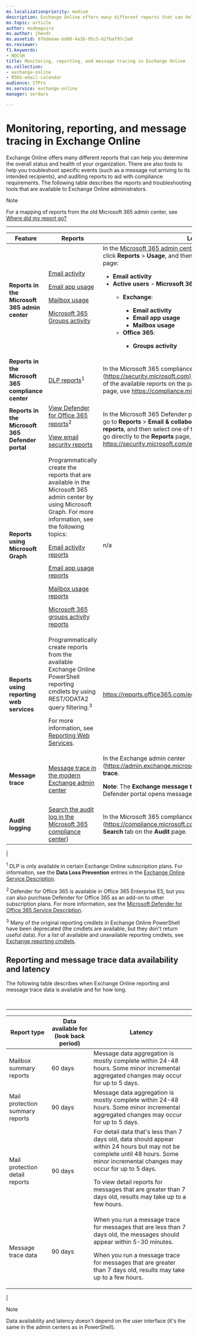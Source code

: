 ```yaml
---
ms.localizationpriority: medium
description: Exchange Online offers many different reports that can help you determine the overall status and health of your organization. There are also tools to help you troubleshoot specific events (such as a message not arriving to its intended recipients), and auditing reports to aid with compliance requirements. The following table describes the reports and troubleshooting tools that are available to Exchange Online administrators.
ms.topic: article
author: msdmaguire
ms.author: jhendr
ms.assetid: 87bdeeae-bd80-4a3b-95c5-62fbaf97c2e8
ms.reviewer: 
f1.keywords:
- NOCSH
title: Monitoring, reporting, and message tracing in Exchange Online
ms.collection: 
- exchange-online
- M365-email-calendar
audience: ITPro
ms.service: exchange-online
manager: serdars

---
```


# Monitoring, reporting, and message tracing in Exchange Online

Exchange Online offers many different reports that can help you determine the overall status and health of your organization. There are also tools to help you troubleshoot specific events (such as a message not arriving to its intended recipients), and auditing reports to aid with compliance requirements. The following table describes the reports and troubleshooting tools that are available to Exchange Online administrators.

> [!NOTE]
> For a mapping of reports from the old Microsoft 365 admin center, see [Where did my report go?](https://support.microsoft.com/office/4f7ce026-8be0-4800-849c-28071df0b85f)

****

|Feature|Reports|Location|
|---|---|---|
|**Reports in the Microsoft 365 admin center**|[Email activity](/microsoft-365/admin/activity-reports/email-activity) <p> [Email app usage](/microsoft-365/admin/activity-reports/email-apps-usage) <p> [Mailbox usage](/microsoft-365/admin/activity-reports/mailbox-usage) <p> [Microsoft 365 Groups activity](/microsoft-365/admin/activity-reports/office-365-groups)|In the [Microsoft 365 admin center](https://portal.office.com/adminportal/home), go to **Show all** (if necessary), click **Reports** \> **Usage**, and then select one of the reports on the page:<ul><li>**Email activity**</li><li>**Active users - Microsoft 365 services** \> **View more**:</li><ul><li> **Exchange**:</li><ul><li>**Email activity**</li><li>**Email app usage**</li><li>**Mailbox usage**</li></ul></li><li>**Office 365**:</li><ul><li>**Groups activity**</li></ul></ul></ul>|
|**Reports in the Microsoft 365 compliance center**|[DLP reports](/microsoft-365/compliance/view-the-dlp-reports)<sup>1</sup>|In the Microsoft 365 compliance center (<https://security.microsoft.com>), go to **Reports**, and then select one of the available reports on the page. To go directly to the **Reports** page, use <https://compliance.microsoft.com/reports>.|
|**Reports in the Microsoft 365 Defender portal**|[View Defender for Office 365 reports](/microsoft-365/security/office-365-security/view-reports-for-atp)<sup>2</sup> <p> [View email security reports](/microsoft-365/security/office-365-security/view-email-security-reports)|In the Microsoft 365 Defender portal (<https://security.microsoft.com>), go to **Reports** \> **Email & collaboration** \> **Email & collaboration reports**, and then select one of the available reports on the page. To go directly to the **Reports** page, use <https://security.microsoft.com/emailandcollabreport>.|
|**Reports using Microsoft Graph**|Programmatically create the reports that are available in the Microsoft 365 admin center by using Microsoft Graph. For more information, see the following topics: <p>[Email activity reports](/graph/api/resources/email-activity-reports) <p> [Email app usage reports](/graph/api/resources/email-app-usage-reports) <p> [Mailbox usage reports](/graph/api/resources/mailbox-usage-reports) <p> [Microsoft 365 groups activity reports](/graph/api/resources/mailbox-usage-reports)|n/a|
|**Reports using reporting web services**|Programmatically create reports from the available Exchange Online PowerShell reporting cmdlets by using REST/ODATA2 query filtering.<sup>3</sup> <p> For more information, see [Reporting Web Services](/previous-versions/office/developer/o365-enterprise-developers/jj984325(v=office.15)).|<https://reports.office365.com/ecp/reportingwebservice/reporting.svc>|
|**Message trace**|[Message trace in the modern Exchange admin center](trace-an-email-message/message-trace-modern-eac.md)|In the Exchange admin center (<https://admin.exchange.microsoft.com>), go to **Mail flow** \> **Message trace**. <p> **Note**: The **Exchange message trace** link in the Microsoft 365 Defender portal opens message trace in the modern EAC.|
|**Audit logging**|[Search the audit log in the Microsoft 365 compliance center](/microsoft-365/compliance/search-the-audit-log-in-security-and-compliance))|In the Microsoft 365 compliance center (<https://compliance.microsoft.com>), go to **Solutions** \> **Audit** \> **Search** tab on the **Audit** page.|
|

<sup>1</sup> DLP is only available in certain Exchange Online subscription plans. For information, see the **Data Loss Prevention** entries in the [Exchange Online Service Description](/office365/servicedescriptions/exchange-online-service-description/exchange-online-service-description).

<sup>2</sup> Defender for Office 365 is available in Office 365 Enterprise E5, but you can also purchase Defender for Office 365 as an add-on to other subscription plans. For more information, see the [Microsoft Defender for Office 365 Service Description](/office365/servicedescriptions/office-365-advanced-threat-protection-service-description).

<sup>3</sup> Many of the original reporting cmdlets in Exchange Online PowerShell have been deprecated (the cmdlets are available, but they don't return useful data). For a list of available and unavailable reporting cmdlets, see [Exchange reporting cmdlets](/powershell/module/exchange/#reporting).

## Reporting and message trace data availability and latency

The following table describes when Exchange Online reporting and message trace data is available and for how long.

<br>

****

|Report type|Data available for (look back period)|Latency|
|---|---|---|
|Mailbox summary reports|60 days|Message data aggregation is mostly complete within 24-48 hours. Some minor incremental aggregated changes may occur for up to 5 days.|
|Mail protection summary reports|90 days|Message data aggregation is mostly complete within 24-48 hours. Some minor incremental aggregated changes may occur for up to 5 days.|
|Mail protection detail reports|90 days|For detail data that's less than 7 days old, data should appear within 24 hours but may not be complete until 48 hours. Some minor incremental changes may occur for up to 5 days. <p> To view detail reports for messages that are greater than 7 days old, results may take up to a few hours.|
|Message trace data|90 days|When you run a message trace for messages that are less than 7 days old, the messages should appear within 5-30 minutes. <p> When you run a message trace for messages that are greater than 7 days old, results may take up to a few hours.|
|

> [!NOTE]
> Data availability and latency doesn't depend on the user interface (it's the same in the admin centers as in PowerShell).
